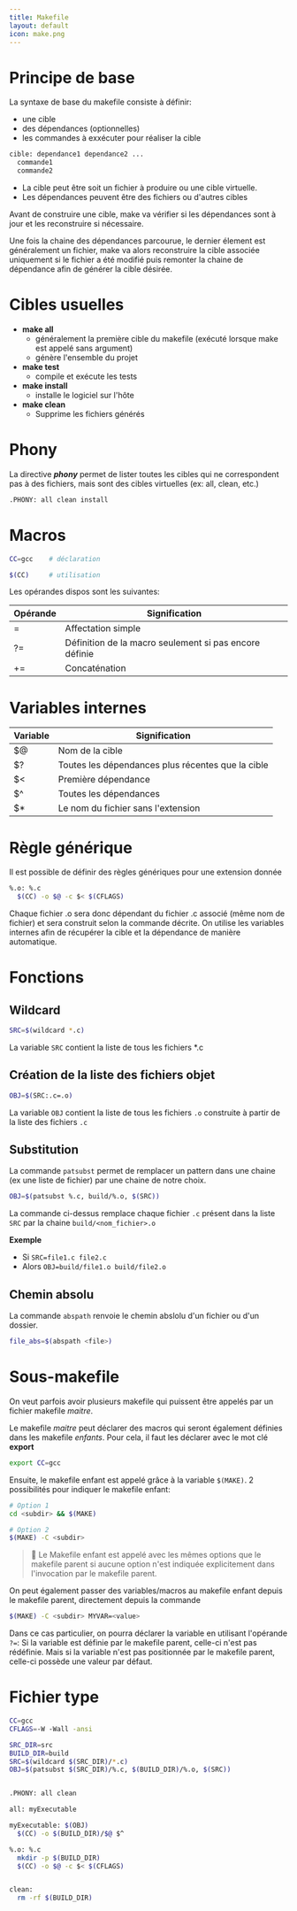 ```yaml
---
title: Makefile
layout: default
icon: make.png
---
```

# Principe de base
La syntaxe de base du makefile consiste à définir:
* une cible
* des dépendances (optionnelles)
* les commandes à exxécuter pour réaliser la cible

```sh
cible: dependance1 dependance2 ...
  commande1
  commande2
```

* La cible peut être soit un fichier à produire ou une cible virtuelle.
* Les dépendances peuvent être des fichiers ou d'autres cibles

Avant de construire une cible, make va vérifier si les dépendances sont à jour et les reconstruire si nécessaire.

Une fois la chaine des dépendances parcourue, le dernier élement est généralement un fichier, make va alors reconstruire la cible associée uniquement si le fichier a été modifié puis remonter la chaine de dépendance afin de générer la cible désirée.

# Cibles usuelles
* **make all**
  * généralement la première cible du makefile (exécuté lorsque make est appelé sans argument)
  * génère l'ensemble du projet
* **make test**
  * compile et exécute les tests
* **make install**
  * installe le logiciel sur l'hôte
* **make clean**
  * Supprime les fichiers générés


# Phony
La directive ***phony*** permet de lister toutes les cibles qui ne correspondent pas à des fichiers, mais sont des cibles virtuelles (ex: all, clean, etc.)
```sh
.PHONY: all clean install
```

# Macros
```sh
CC=gcc    # déclaration

$(CC)     # utilisation
```

Les opérandes dispos sont les suivantes:

| Opérande | Signification |
|----------|--------------|
| =  | Affectation simple |
| ?= | Définition de la macro seulement si pas encore définie |
| += | Concaténation |

# Variables internes

| Variable | Signification |
|----------|---------------|
| $@ | Nom de la cible |
| $? | Toutes les dépendances plus récentes que la cible |
| $< | Première dépendance |
| $^ | Toutes les dépendances |
| $* | Le nom du fichier sans l'extension |


# Règle générique
Il est possible de définir des règles génériques pour une extension donnée
```sh
%.o: %.c
  $(CC) -o $@ -c $< $(CFLAGS)
```
Chaque fichier .o sera donc dépendant du fichier .c associé (même nom de fichier) et sera construit selon la commande décrite. On utilise les variables internes afin de récupérer la cible et la dépendance de manière automatique.

# Fonctions
## Wildcard
```sh
SRC=$(wildcard *.c)
```
La variable `SRC` contient la liste de tous les fichiers *.c

## Création de la liste des fichiers objet
```sh
OBJ=$(SRC:.c=.o)
```
La variable `OBJ` contient la liste de tous les fichiers `.o` construite à partir de la liste des fichiers `.c`

## Substitution
La commande `patsubst` permet de remplacer un pattern dans une chaine (ex une liste de fichier) par une chaine de notre choix.

```sh
OBJ=$(patsubst %.c, build/%.o, $(SRC))
```
La commande ci-dessus remplace chaque fichier `.c` présent dans la liste `SRC` par la chaine `build/<nom_fichier>.o`

**Exemple**
* Si `SRC=file1.c file2.c`
* Alors `OBJ=build/file1.o build/file2.o`

## Chemin absolu
La commande `abspath` renvoie le chemin abslolu d'un fichier ou d'un dossier.

```sh
file_abs=$(abspath <file>)
```



# Sous-makefile
On veut parfois avoir plusieurs makefile qui puissent être appelés par un fichier makefile *maitre*.

Le makefile *maitre* peut déclarer des macros qui seront également définies dans les makefile *enfants*. Pour cela, il faut les déclarer avec le mot clé **export**
```sh
export CC=gcc
```

Ensuite, le makefile enfant est appelé grâce à la variable `$(MAKE)`. 2 possibilités pour indiquer le makefile enfant:
```sh
# Option 1
cd <subdir> && $(MAKE)

# Option 2
$(MAKE) -C <subdir> 
```

> 📝 Le Makefile enfant est appelé avec les mêmes options que le makefile parent si aucune option n'est indiquée explicitement dans l'invocation par le makefile parent.

On peut également passer des variables/macros au makefile enfant depuis le makefile parent, directement depuis la commande
```sh
$(MAKE) -C <subdir> MYVAR=<value>
```
Dans ce cas particulier, on pourra déclarer la variable en utilisant l'opérande `?=`: Si la variable est définie par le makefile parent, celle-ci n'est pas rédéfinie. Mais si la variable n'est pas positionnée par le makefile parent, celle-ci possède une valeur par défaut.

# Fichier type
```sh
CC=gcc
CFLAGS=-W -Wall -ansi

SRC_DIR=src
BUILD_DIR=build
SRC=$(wildcard $(SRC_DIR)/*.c)
OBJ=$(patsubst $(SRC_DIR)/%.c, $(BUILD_DIR)/%.o, $(SRC))


.PHONY: all clean

all: myExecutable

myExecutable: $(OBJ)
  $(CC) -o $(BUILD_DIR)/$@ $^

%.o: %.c
  mkdir -p $(BUILD_DIR)
  $(CC) -o $@ -c $< $(CFLAGS)


clean:
  rm -rf $(BUILD_DIR)

```
